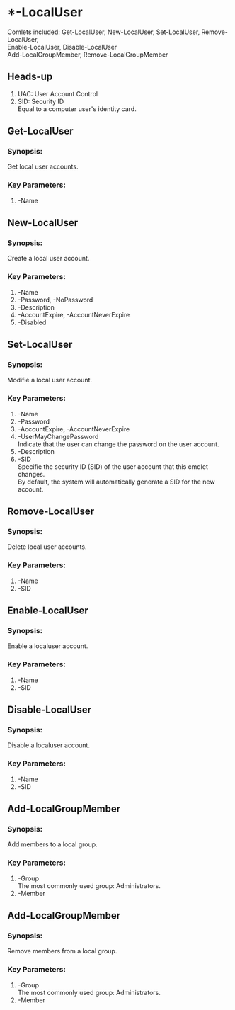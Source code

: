 # *-LocalUser  

Comlets included: Get-LocalUser, New-LocalUser, Set-LocalUser, Remove-LocalUser,  
                  Enable-LocalUser, Disable-LocalUser  
				  Add-LocalGroupMember, Remove-LocalGroupMember   
				  
## Heads-up  

1. UAC: User Account Control  
2. SID: Security ID  
        Equal to a computer user's identity card.  

## Get-LocalUser  

### Synopsis:  
Get local user accounts.  

### Key Parameters:
1. -Name  


## New-LocalUser  

### Synopsis:  
Create a local user account.  

### Key Parameters:
1. -Name  
2. -Password, -NoPassword  
3. -Description  
4. -AccountExpire, -AccountNeverExpire  
5. -Disabled


## Set-LocalUser  

### Synopsis:  
Modifie a local user account.  

### Key Parameters:
1. -Name  
2. -Password  
3. -AccountExpire, -AccountNeverExpire  
4. -UserMayChangePassword  
   Indicate that the user can change the password on the user account.
5. -Description  
6. -SID  
   Specifie the security ID (SID) of the user account that this cmdlet changes.  
   By default, the system will automatically generate a SID for the new account.  

## Romove-LocalUser  

### Synopsis:  
Delete local user accounts.  

### Key Parameters:
1. -Name  
2. -SID  



## Enable-LocalUser  

### Synopsis:  
Enable a localuser account.  

### Key Parameters:
1. -Name  
2. -SID  


## Disable-LocalUser  

### Synopsis:  
Disable a localuser account.  

### Key Parameters:
1. -Name  
2. -SID  



## Add-LocalGroupMember  

### Synopsis:  
Add members to a local group.  

### Key Parameters:
1. -Group  
   The most commonly used group: Administrators.  
2. -Member    


## Add-LocalGroupMember  

### Synopsis:  
Remove members from a local group.  

### Key Parameters:
1. -Group  
   The most commonly used group: Administrators.  
2. -Member 